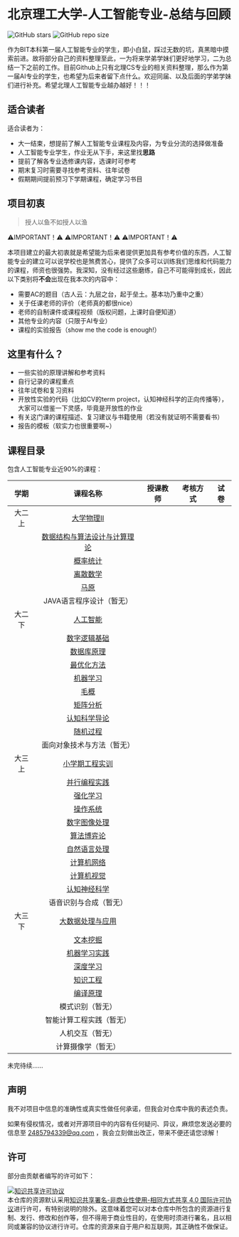 # 北京理工大学-人工智能专业-总结与回顾

![GitHub stars](https://img.shields.io/github/stars/Robin-WZQ/BIT-AI-personal-review.svg?style=social)
![GitHub repo size](https://img.shields.io/github/repo-size/Robin-WZQ/BIT-AI-personal-review.svg?style=social)


作为BIT本科第一届人工智能专业的学生，即小白鼠，踩过无数的坑，真黑暗中摸索前进。故将部分自己的资料整理至此，一为将来学弟学妹们更好地学习，二为总结一下之前的工作。目前Github上只有北理CS专业的相关资料整理，那么作为第一届AI专业的学生，也希望为后来者留下点什么。欢迎同届、以及后面的学弟学妹们进行补充。希望北理人工智能专业越办越好！！！

## 适合读者

适合读者为：

- 大一结束，想提前了解人工智能专业课程及内容，为专业分流的选择做准备
- 人工智能专业学生，作业无从下手，来这里找**思路**
- 提前了解各专业选修课内容，选课时可参考
- 期末复习时需要寻找参考资料、往年试卷
- 假期期间提前预习下学期课程，确定学习书目

## 项目初衷

> 授人以鱼不如授人以渔

⚠️IMPORTANT！⚠️   ⚠️IMPORTANT！⚠️   ⚠️IMPORTANT！⚠️

本项目建立的最大初衷就是希望能为后来者提供更加具有参考价值的东西，人工智能专业的建立可以说学校也是煞费苦心，提供了众多可以训练我们思维和代码能力的课程，师资也很强势。我深知，没有经过这些磨练，自己不可能得到成长，因此以下类别将**不会**出现在我本次的内容中：

- 需要AC的题目（古人云：九层之台，起于垒土。基本功乃重中之重）
- 关于任课老师的评价（老师真的都很nice）
- 老师的自制课件或课程视频（版权问题，上课时自便知道）
- 其他专业的内容（只限于AI专业）
- 课程的实验报告（show me the code is enough!）

## 这里有什么？

- 一些实验的原理讲解和参考资料
- 自行记录的课程重点
- 往年试卷和复习资料
- 开放性实验的代码（比如CV的term project，认知神经科学的正向传播等），大家可以借鉴一下灵感，毕竟是开放性的作业
- 有关这门课的课程描述、复习建议与书籍使用（若没有就证明不需要看书）
- 报告的模板（软实力也很重要啊~）
<!-- - 关于在人工智能专业这两年的一些个人感悟 -->

## 课程目录

包含人工智能专业近90%的课程：

|  学期  |                           课程名称                           | 授课教师 | 考核方式 | 试卷 |
| :----: | :----------------------------------------------------------: | :------: | :------: | :--: |
| 大二上 | [大学物理II](https://github.com/Robin-WZQ/BIT-AI-personal-review/tree/main/大二上/大学物理II) |          |          |      |
|        | [数据结构与算法设计与计算理论](https://github.com/Robin-WZQ/BIT-AI-personal-review/tree/main/大二上/数据结构与算法设计与计算理论) |          |          |      |
|        | [概率统计](https://github.com/Robin-WZQ/BIT-AI-personal-review/tree/main/大二上/概率统计) |          |          |      |
|        | [离散数学](https://github.com/Robin-WZQ/BIT-AI-personal-review/tree/main/大二上/离散数学) |          |          |      |
|        | [马原](https://github.com/Robin-WZQ/BIT-AI-personal-review/tree/main/大二上/马原) |          |          |      |
|        |                   JAVA语言程序设计（暂无）                   |          |          |      |
| 大二下 | [人工智能](https://github.com/Robin-WZQ/BIT-AI-personal-review/tree/main/大二下/人工智能) |          |          |      |
|        | [数字逻辑基础](https://github.com/Robin-WZQ/BIT-AI-personal-review/tree/main/大二下/数字逻辑基础) |          |          |      |
|        | [数据库原理](https://github.com/Robin-WZQ/BIT-AI-personal-review/tree/main/大二下/数据库原理) |          |          |      |
|        | [最优化方法](https://github.com/Robin-WZQ/BIT-AI-personal-review/tree/main/大二下/最优化方法) |          |          |      |
|        | [机器学习](https://github.com/Robin-WZQ/BIT-AI-personal-review/tree/main/大二下/机器学习) |          |          |      |
|        | [毛概](https://github.com/Robin-WZQ/BIT-AI-personal-review/tree/main/大二下/毛概) |          |          |      |
|        | [矩阵分析](https://github.com/Robin-WZQ/BIT-AI-personal-review/tree/main/大二下/矩阵分析) |          |          |      |
|        | [认知科学导论](https://github.com/Robin-WZQ/BIT-AI-personal-review/tree/main/大二下/认知科学导论) |          |          |      |
|        | [随机过程](https://github.com/Robin-WZQ/BIT-AI-personal-review/tree/main/大二下/随机过程) |          |          |      |
|        |                  面向对象技术与方法（暂无）                  |          |          |      |
| 大三上 | [小学期工程实训](https://github.com/Robin-WZQ/BIT-AI-personal-review/tree/main/大三上/小学期工程实训) |          |          |      |
|        | [并行编程实践](https://github.com/Robin-WZQ/BIT-AI-personal-review/tree/main/大三上/并行编程实践) |          |          |      |
|        | [强化学习](https://github.com/Robin-WZQ/BIT-AI-personal-review/tree/main/大三上/强化学习) |          |          |      |
|        | [操作系统](https://github.com/Robin-WZQ/BIT-AI-personal-review/tree/main/大三上/操作系统) |          |          |      |
|        | [数字图像处理](https://github.com/Robin-WZQ/BIT-AI-personal-review/tree/main/大三上/数字图像处理) |          |          |      |
|        | [算法博弈论](https://github.com/Robin-WZQ/BIT-AI-personal-review/tree/main/大三上/算法博弈论) |          |          |      |
|        | [自然语言处理](https://github.com/Robin-WZQ/BIT-AI-personal-review/tree/main/大三上/自然语言处理) |          |          |      |
|        | [计算机网络](https://github.com/Robin-WZQ/BIT-AI-personal-review/tree/main/大三上/计算机网络) |          |          |      |
|        | [计算机视觉](https://github.com/Robin-WZQ/BIT-AI-personal-review/tree/main/大三上/计算机视觉) |          |          |      |
|        | [认知神经科学](https://github.com/Robin-WZQ/BIT-AI-personal-review/tree/main/大三上/认知神经科学) |          |          |      |
|        |                    语音识别与合成（暂无）                    |          |          |      |
| 大三下 | [大数据处理与应用](https://github.com/Robin-WZQ/BIT-AI-personal-review/tree/main/大三下/大数据处理与应用) |          |          |      |
|        | [文本挖掘](https://github.com/Robin-WZQ/BIT-AI-personal-review/tree/main/大三下/文本挖掘) |          |          |      |
|        | [机器学习实践](https://github.com/Robin-WZQ/BIT-AI-personal-review/tree/main/大三下/机器学习实践) |          |          |      |
|        | [深度学习](https://github.com/Robin-WZQ/BIT-AI-personal-review/tree/main/大三下/深度学习) |          |          |      |
|        | [知识工程](https://github.com/Robin-WZQ/BIT-AI-personal-review/tree/main/大三下/知识工程) |          |          |      |
|        | [编译原理](https://github.com/Robin-WZQ/BIT-AI-personal-review/tree/main/大三下/编译原理) |          |          |      |
|        |                       模式识别（暂无）                       |          |          |      |
|        |                   智能计算工程实践（暂无）                   |          |          |      |
|        |                       人机交互（暂无）                       |          |          |      |
|        |                      计算摄像学（暂无）                      |          |          |      |
 
未完待续……

## 声明
我不对项目中信息的准确性或真实性做任何承诺，但我会对仓库中我的表述负责。

如果有侵权情况，或者对开源项目中的内容有任何疑问、异议，麻烦您发送必要的信息至 2485794339@qq.com ，我会立刻做出改正，带来不便还请您谅解！

## 许可
部分由贡献者编写的许可如下：

<a rel="license" href="http://creativecommons.org/licenses/by-nc-sa/4.0/"><img alt="知识共享许可协议" style="border-width:0" src="https://i.creativecommons.org/l/by-nc-sa/4.0/88x31.png" /></a><br />本仓库的资源默认采用<a rel="license" href="http://creativecommons.org/licenses/by-nc-sa/4.0/deed.zh">知识共享署名-非商业性使用-相同方式共享 4.0 国际许可协议</a>进行许可，有特别说明的除外。这意味着您可以对本仓库中所包含的资源进行复制、发行、修改和创作等，但不得用于商业性目的，在使用时须进行署名，且以相同或兼容的协议进行许可。仓库的资源来自于用户和互联网，其正确性不做保证。


